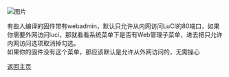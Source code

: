 ![图片](https://user-images.githubusercontent.com/73426989/150646343-0b1e5dcd-59fe-4529-a3a4-85c54150e5c1.png)          

有些人编译的固件带有webadmin，默认只允许从内网访问LuCI的80端口，如果你需要外网访问luci，那就看看系统菜单下是否有Web管理子菜单，进去把只允许内网访问选项取消掉勾选。        
如果你的固件没有这个菜单，那应该默认是允许从外网访问的，无需操心                 


[返回主页](https://boduoyejieyi666.github.io/whonolikeboduoyejieyi/)                 


